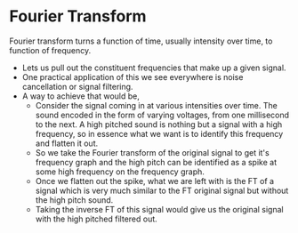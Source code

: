 # Fourier Transform

Fourier transform turns a function of time, usually intensity over time, to function of frequency.

- Lets us pull out the constituent frequencies that make up a given signal.
- One practical application of this we see everywhere is noise cancellation or signal filtering.
- A way to achieve that would be,
  - Consider the signal coming in at various intensities over time. The sound encoded in the form of varying voltages, from one millisecond to the next. A high pitched sound is nothing but a signal with a high frequency, so in essence what we want is to identify this frequency and flatten it out.
  - So we take the Fourier transform of the original signal to get it's frequency graph and the high pitch can be identified as a spike at some high frequency on the frequency graph.
  - Once we flatten out the spike, what we are left with is the FT of a signal which is very much similar to the FT original signal but without the high pitch sound.
  - Taking the inverse FT of this signal would give us the original signal with the high pitched filtered out.
